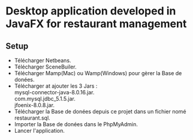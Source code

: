 # Desktop application developed in JavaFX for restaurant management

## Setup

* Télécharger Netbeans.  
* Télécharger SceneBuiler.  
* Télécharger Mamp(Mac) ou Wamp(Windows) pour gèrer la Base de donées.  
* Télécharger at ajouter les 3 Jars :    
mysql-connector-java-8.0.16.jar.   
com.mysql.jdbc_5.1.5.jar.      
jfoenix-8.0.8.jar.   
* Télécharger la Base de donées depuis ce projet dans un fichier nomé restaurant.sql.   
* Importer la Base de donées dans le PhpMyAdmin. 
* Lancer l'application. 
